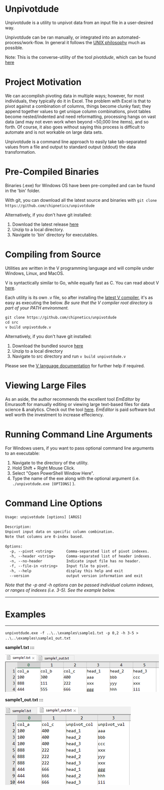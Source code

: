 # Unpivotdude

Unpivotdude is a utility to unpivot data from an input file in a user-desired way.

Unpivotdude can be ran manually, or integrated into an automated-process/work-flow.  In general it follows the [UNIX philosophy](https://en.wikipedia.org/wiki/Unix_philosophy) much as possible.

Note: This is the converse-utility of the tool *pivotdude*, which can be found [here](https://github.com/chipnetics/pivotdude)

# Project Motivation

We can accomplish pivoting data in multiple ways; however, for most individuals, they typically do it in Excel. The problem with Excel is that to pivot against a combination of columns, things become clunky fast; they append together values to get unique column combinations, pivot tables become nested/indented and need reformatting, processing hangs on vast data (and may not even work when beyond ~50,000 line items), and so forth. Of course, it also goes without saying this process is difficult to automate and is not workable on large data sets.

Unpivotdude is a command line approach to easily take tab-separated values from a file and output to standard output (stdout) the data transformation.

# Pre-Compiled Binaries

Binaries (.exe) for Windows OS have been pre-compiled and can be found in the 'bin' folder.

With git, you can download all the latest source and binaries with `git clone https://github.com/chipnetics/unpivotdude`

Alternatively, if you don't have git installed:

1. Download the latest release [here](https://github.com/chipnetics/unpivotdude/releases/)
2. Unzip to a local directory.
3. Navigate to 'bin' directory for executables.

# Compiling from Source

Utilities are written in the V programming language and will compile under Windows, Linux, and MacOS.

V is syntactically similar to Go, while equally fast as C.  You can read about V [here](https://vlang.io/).

Each utility is its own .v file, so after installing the [latest V compiler](https://github.com/vlang/v/releases/), it's as easy as executing the below.  _Be sure that the V compiler root directory is part of your PATH environment._

```
git clone https://github.com/chipnetics/unpivotdude
cd src
v build unpivotdude.v
```
Alternatively, if you don't have git installed:

1. Download the bundled source [here](https://github.com/chipnetics/unpivotdude/archive/refs/heads/main.zip)
2. Unzip to a local directory
3. Navigate to src directory and run `v build unpivotdude.v`

Please see the [V language documentation](https://github.com/vlang/v/blob/master/doc/docs.md) for further help if required.

# Viewing Large Files

As an aside, the author recommends the excellent tool _EmEditor_ by Emurasoft for manually editing or viewing large text-based files for data science & analytics. Check out the tool [here](https://www.emeditor.com/).  _EmEditor_ is paid software but well worth the investment to increase effeciency.

# Running Command Line Arguments

For Windows users, if you want to pass optional command line arguments to an executable:

1. Navigate to the directory of the utility.
2. Hold Shift + Right Mouse Click.
3. Select "Open PowerShell Window Here".
4. Type the name of the exe along with the optional argument (i.e. `./unpivotdude.exe [OPTIONS]` ).

# Command Line Options

```
Usage: unpivotdude [options] [ARGS]

Description:
Unpivot input data on specific column combination.
Note that columns are 0-index based.

Options:
  -p, --pivot <string>      Comma-separated list of pivot indexes.
  -h, --header <string>     Comma-separated list of header indexes.
  -n, --no-header           Indicate input file has no header.
  -f, --file-in <string>    Input file to pivot.
  -h, --help                display this help and exit
  --version                 output version information and exit
```

_Note that the -p and -h options can be passed individual column indexes, or ranges of indexes (i.e. 3-5). See the example below._

***

# Examples

----

`unpivotdude.exe -f ..\..\examples\sample1.txt -p 0,2 -h 3-5 > ..\..\examples\sample1_out.txt`

**sample1.txt :::**

![Example 1](img/sample1.png)

**sample1_out.txt :::**

![Example 1](img/sample1_out.png)